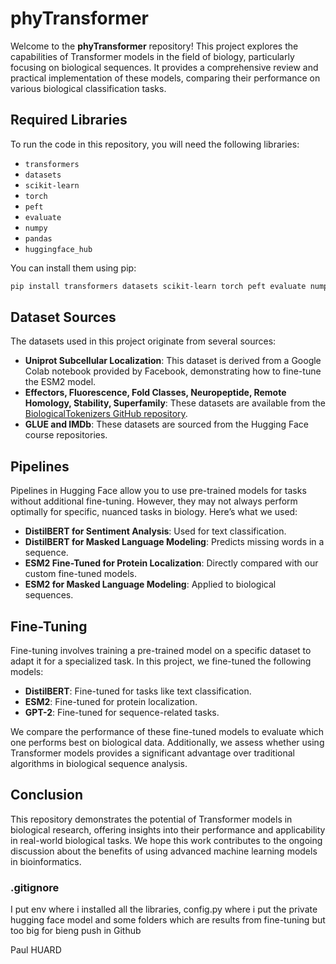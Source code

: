 # phyTransformer

Welcome to the **phyTransformer** repository! This project explores the capabilities of Transformer models in the field of biology, particularly focusing on biological sequences. It provides a comprehensive review and practical implementation of these models, comparing their performance on various biological classification tasks.

## Required Libraries

To run the code in this repository, you will need the following libraries:

- `transformers`
- `datasets`
- `scikit-learn`
- `torch`
- `peft`
- `evaluate`
- `numpy`
- `pandas`
- `huggingface_hub`

You can install them using pip:

```bash
pip install transformers datasets scikit-learn torch peft evaluate numpy pandas huggingface_hub
```

## Dataset Sources

The datasets used in this project originate from several sources:

- **Uniprot Subcellular Localization**: This dataset is derived from a Google Colab notebook provided by Facebook, demonstrating how to fine-tune the ESM2 model.
- **Effectors, Fluorescence, Fold Classes, Neuropeptide, Remote Homology, Stability, Superfamily**: These datasets are available from the [BiologicalTokenizers GitHub repository](https://github.com/technion-cs-nlp/BiologicalTokenizers).
- **GLUE and IMDb**: These datasets are sourced from the Hugging Face course repositories.

## Pipelines

Pipelines in Hugging Face allow you to use pre-trained models for tasks without additional fine-tuning. However, they may not always perform optimally for specific, nuanced tasks in biology. Here’s what we used:

- **DistilBERT for Sentiment Analysis**: Used for text classification.
- **DistilBERT for Masked Language Modeling**: Predicts missing words in a sequence.
- **ESM2 Fine-Tuned for Protein Localization**: Directly compared with our custom fine-tuned models.
- **ESM2 for Masked Language Modeling**: Applied to biological sequences.

## Fine-Tuning

Fine-tuning involves training a pre-trained model on a specific dataset to adapt it for a specialized task. In this project, we fine-tuned the following models:

- **DistilBERT**: Fine-tuned for tasks like text classification.
- **ESM2**: Fine-tuned for protein localization.
- **GPT-2**: Fine-tuned for sequence-related tasks.

We compare the performance of these fine-tuned models to evaluate which one performs best on biological data. Additionally, we assess whether using Transformer models provides a significant advantage over traditional algorithms in biological sequence analysis.

## Conclusion

This repository demonstrates the potential of Transformer models in biological research, offering insights into their performance and applicability in real-world biological tasks. We hope this work contributes to the ongoing discussion about the benefits of using advanced machine learning models in bioinformatics.

### .gitignore
I put env where i installed all the libraries, config.py where i put the private hugging face model and some folders which are results from fine-tuning but too big for bieng push in Github

Paul HUARD